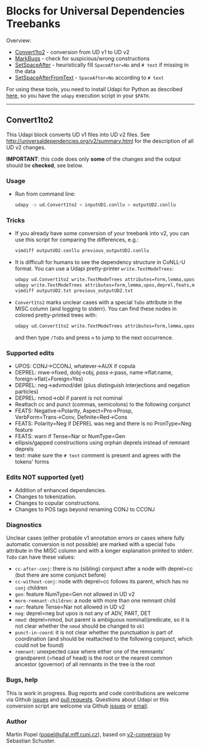 # Blocks for Universal Dependencies Treebanks

Overview:
* [Convert1to2](#convert1to2) - conversion from UD v1 to UD v2
* [MarkBugs](markbugs.py) - check for suspicious/wrong constructions
* [SetSpaceAfter](setspaceafter.py) - heuristically fill `SpaceAfter=No` and `# text` if missing in the data
* [SetSpaceAfterFromText](setspaceafterfromtext.py) - `SpaceAfter=No` according to `# text`

For using these tools, you need to install Udapi for Python
as described [here](https://github.com/udapi/udapi-python/blob/master/README.md),
so you have the `udapy` execution script in your `$PATH`.

___

## Convert1to2
This Udapi block converts UD v1 files into UD v2 files.
See http://universaldependencies.org/v2/summary.html for the description of all UD v2 changes.

**IMPORTANT**: this code does only **some** of the changes and the output should be **checked**, see below.

### Usage
* Run from command line:

  ```bash
  udapy -s ud.Convert1to2 < inputUD1.conllu > outputUD2.conllu
  ```

### Tricks
* If you already have some conversion of your treebank into v2,
  you can use this script for comparing the differences, e.g.:

  ```bash
  vimdiff outputUD2.conllu previous_outputUD2.conllu
  ```
* It is difficult for humans to see the dependency structure in CoNLL-U format.
  You can use a Udapi pretty-printer `write.TextModeTrees`:

  ```bash
  udapy ud.Convert1to2 write.TextModeTrees attributes=form,lemma,upos,deprel,feats,misc < inputUD1.conllu > outputUD2.txt
  udapy write.TextModeTrees attributes=form,lemma,upos,deprel,feats,misc < previous_outputUD2.conllu > previous_outputUD2.txt
  vimdiff outputUD2.txt previous_outputUD2.txt
  ```
* `Convert1to2` marks unclear cases with a special `ToDo` attribute in the MISC column (and logging to stderr).
  You can find these nodes in colored pretty-printed trees with:

  ```bash
  udapy ud.Convert1to2 write.TextModeTrees attributes=form,lemma,upos,deprel,feats,misc color=1 < inputUD1.conllu | less -R
  ```
  and then type `/ToDo` and press `n` to jump to the next occurrence.

### Supported edits
* UPOS: CONJ→CCONJ, whatever→AUX if copula
* DEPREL: mwe→fixed, dobj→obj, *pass→*:pass, name→flat:name, foreign→flat(+Foreign=Yes)
* DEPREL: neg→advmod/det (plus distinguish interjections and negation particles)
* DEPREL: nmod→obl if parent is not nominal
* Reattach cc and punct (commas, semicolons) to the following conjunct
* FEATS: Negative→Polarity, Aspect=Pro→Prosp, VerbForm=Trans→Conv, Definite=Red→Cons
* FEATS: Polarity=Neg if DEPREL was neg and there is no PronType=Neg feature
* FEATS: warn if Tense=Nar or NumType=Gen
* ellipsis/gapped constructions using orphan deprels instead of remnant deprels
* text: make sure the `# text` comment is present and agrees with the tokens' forms

### Edits NOT supported (yet)
* Addition of enhanced dependencies.
* Changes to tokenization.
* Changes to copular constructions.
* Changes to POS tags beyond renaming CONJ to CCONJ

### Diagnostics
Unclear cases (either probable v1 annotation errors or cases where fully automatic conversion is not possible)
are marked with a special `ToDo` attribute in the MISC column and with a longer explanation printed to stderr.
`ToDo` can have these values:
* `cc-after-conj`: there is no (sibling) conjunct after a node with deprel=cc (but there are some conjunct before)
* `cc-without-conj`: node with deprel=cc follows its parent, which has no `conj` children
* `gen`: feature NumType=Gen not allowed in UD v2
* `more-remnant-children`: a node with more than one remnant child
* `nar`: feature Tense=Nar not allowed in UD v2
* `neg`: deprel=neg but upos is not any of ADV, PART, DET
* `nmod`: deprel=nmod, but parent is ambiguous nominal/predicate, so it is not clear whether the `nmod` should be changed to `obl`
* `punct-in-coord`: it is not clear whether the punctuation is part of coordination (and should be reattached to the following conjunct, which could not be found)
* `remnant`: unexpected case where either one of the remnants' grandparent (=head of head) is the root or the nearest common ancestor (governor) of all remnants in the tree is the root

### Bugs, help
This is work in progress.
Bug reports and code contributions are welcome via Github [issues](https://github.com/udapi/udapi-python/issues) and [pull requests](https://github.com/udapi/udapi-python/pulls).
Questions about Udapi or this conversion script are welcome via Github [issues](https://github.com/udapi/udapi-python/issues) or [email](popel@ufal.mff.cuni.cz).

### Author
Martin Popel (popel@ufal.mff.cuni.cz),
based on [v2-conversion](https://github.com/UniversalDependencies/tools/tree/master/v2-conversion) by Sebastian Schuster.
